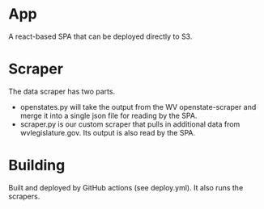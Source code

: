 # App

A react-based SPA that can be deployed directly to S3.

# Scraper

The data scraper has two parts.

- openstates.py will take the output from the WV openstate-scraper and merge it into a single json file for reading by the SPA.
- scraper.py is our custom scraper that pulls in additional data from wvlegislature.gov. Its output is also read by the SPA.

# Building

Built and deployed by GitHub actions (see deploy.yml). It also runs the scrapers.